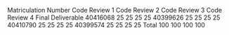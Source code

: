 Matriculation Number	Code Review 1	Code Review 2	Code Review 3	Code Review 4	Final Deliverable
40416068	                25           	25			      25             25
40399626	                25	          25			      25             25
40410790	                25	          25			      25             25
40399574	                25	          25			      25             25
Total	                    100	          100			      100            100

